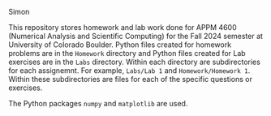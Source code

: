 Simon

This repository stores homework and lab work done for APPM 4600 (Numerical Analysis and Scientific Computing) for the Fall 2024 semester at University of Colorado Boulder. Python files created for homework problems are in the `Homework` directory and Python files created for Lab exercises are in the `Labs` directory. Within each directory are subdirectories for each assignemnt. For example, `Labs/Lab 1` and `Homework/Homework 1`. Within these subdirectories are files for each of the specific questions or exercises.

The Python packages `numpy` and `matplotlib` are used.

